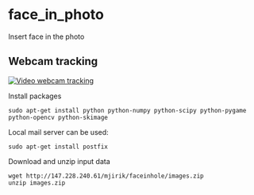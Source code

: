 # face_in_photo
Insert face in the photo

## Webcam tracking
[![Video webcam tracking](https://img.youtube.com/vi/FO8zXBYXQVM/0.jpg)](https://www.youtube.com/watch?v=FO8zXBYXQVM)


Install packages 

    sudo apt-get install python python-numpy python-scipy python-pygame python-opencv python-skimage 

Local mail server can be used:

    sudo apt-get install postfix 

Download and unzip input data

    wget http://147.228.240.61/mjirik/faceinhole/images.zip
    unzip images.zip
